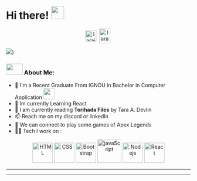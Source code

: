 

<!--
**l4r4ib/l4r4ib** is a ✨ _special_ ✨ repository because its `README.md` (this file) appears on your GitHub profile.

Here are some ideas to get you started:

- 🔭 I’m currently working on ...
 I’m currently learning ...
- 👯 I’m looking to collaborate on ...https://camo.githubusercontent.com/992babdffd8c74a1502de375fbdf7e4d54773242/68747470733a2f2f6d656469612e67697068792e636f6d2f6d656469612f53576f536b4e36447854737a71494b4571762f67697068792e676966
- 🤔 I’m looking for help with ...
- 💬 Ask me about ...
 How to reach me: ...
- 😄 Pronouns: ...
- ⚡ Fun fact: ...
-->  
# Hi there! <img src="https://gist.github.com/arunprakashpj/48aa20057048b46c6f9ba9d114a8b76f/raw/69a9d496f651091a509ea8d9913c4aef5c419afb/Hi.gif" width="35" />


<p align="center">
<a href="https://www.linkedin.com/in/laraib-shuja-66089b248" target="blank"><img align="center" src="https://cdn.jsdelivr.net/npm/simple-icons@3.0.1/icons/linkedin.svg" alt="laraibShuja" height="30" width="30" /></a>&nbsp;
<a href="http://discord.com/users/lara1B#7011" target="blank"><img align="center" src="https://cdn.jsdelivr.net/npm/simple-icons@3.0.1/icons/discord.svg" alt="lara1B#7011" height="40" width="30" /></a>&nbsp;
</p>

![](https://camo.githubusercontent.com/40165a147c3dcea0fa1db780bb533fc5f98546ccfb9d5d05ddb2f429277f5348/68747470733a2f2f616e616c7974696373696e6469616d61672e636f6d2f77702d636f6e74656e742f75706c6f6164732f323031382f31322f646576656c6f7065722d6472696262626c652e676966))

### <img src="https://github.com/TheDudeThatCode/TheDudeThatCode/blob/master/Assets/Developer.gif" width="45" height ='30' /> About Me:
- 🏦 I'm a Recent Graduate From IGNOU in Bachelor in Computer Application
      <img src="https://media.giphy.com/media/WUlplcMpOCEmTGBtBW/giphy.gif" width="30">
- 🌱 Im currently Learning React 
- 📖 I am currently reading **Torihada Files** by Tara A. Devlin
- 📫 Reach me on my discord or linkedIn 
- 👯 We can connect to play some games of Apex Legends
- 🧑‍💻 Tech I work on :

<p align="center">
      <img src="https://www.vectorlogo.zone/logos/w3_html5/w3_html5-icon.svg" alt="HTML" width="55" height="55"/>
      <img src="https://www.vectorlogo.zone/logos/w3_css/w3_css-icon.svg" alt="CSS" width="55" height="55"/>
      <img src="https://www.vectorlogo.zone/logos/getbootstrap/getbootstrap-icon.svg" alt="Bootstrap" width="55" height="55"/>
      <img src="https://www.vectorlogo.zone/logos/javascript/javascript-icon.svg" alt="javaScript" width="65" height="65"/>  
      <img src="https://www.vectorlogo.zone/logos/nodejs/nodejs-icon.svg" alt="Nodejs" width="55" height="55"/>
      <img src="https://www.vectorlogo.zone/logos/reactjs/reactjs-icon.svg" alt="React" width="55" height="55"/>
      
<!--    <img src="https://www.vectorlogo.zone/logos/mongodb/mongodb-icon.svg" alt="mongodb" width="45" height="55"/> 
            <img src="https://www.vectorlogo.zone/logos/js_webpack/js_webpack-icon.svg" alt="WebPack" width="55" height="55"/> 
      <img src="https://www.vectorlogo.zone/logos/git-scm/git-scm-icon.svg" alt="GIT" width="55" height="55"/>   -->
</p>

---



---



<!-- ### <img align ='center' src='https://media2.giphy.com/media/UQDSBzfyiBKvgFcSTw/giphy.gif?cid=ecf05e47p3cd513axbek3f56ti3jzizq8hincw20jauyyfyw&rid=giphy.gif' width ='29' /> Here's some humor for you:
<img src="https://readme-jokes.vercel.app/api" alt="Error fetching resource, Refresh again to view Jokes Card" width = '11000' />
 -->
